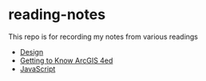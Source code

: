 # reading-notes
This repo is for recording my notes from various readings

- [Design](https://jimmieego.github.io/reading-notes/Design.html)
- [Getting to Know ArcGIS 4ed](https://jimmieego.github.io/reading-notes/Getting%20to%20Know%20ArcGIS%204ed.html)
- [JavaScript](https://jimmieego.github.io/reading-notes/JavaScript%20Notes.html)

